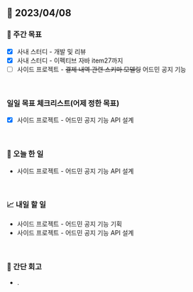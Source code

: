 ## 📅 2023/04/08


### 👏 주간 목표

- [x] 사내 스터디 - 개발 및 리뷰
- [x] 사내 스터디 - 이펙티브 자바 item27까지
- [ ] 사이드 프로젝트 - ~~결제 내역 관련 스키마 모델링~~  어드민 공지 기능

<br/>

### 일일 목표 체크리스트(어제 정한 목표)

- [x] 사이드 프로젝트 - 어드민 공지 기능 API 설계

<br/>

### 💯 오늘 한 일

- 사이드 프로젝트 - 어드민 공지 기능 API 설계

<br/>

### 📈 내일 할 일

- 사이드 프로젝트 - 어드민 공지 기능 기획
- 사이드 프로젝트 - 어드민 공지 기능 API 설계

<br/>

### 🤔 간단 회고

- .
 

